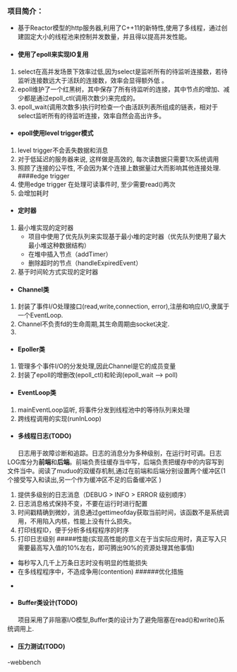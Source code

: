### 项目简介：

 - 基于Reactor模型的http服务器,利用了C++11的新特性,使用了多线程，通过创建固定大小的线程池来控制并发数量，并且得以提高并发性能。
 - #### 使用了epoll来实现IO复用
 1. select在高并发场景下效率过低,因为select是监听所有的待监听连接数，若待监听连接数远大于活跃的连接数，效率会显得额外低 。
 2. epoll维护了一个红黑树，其中保存了所有待监听的连接，其中节点的增加、减少都是通过epoll_ctl(调用次数少)来完成的。
 3. epoll_wait(调用次数多)执行时检查一个由活跃列表所组成的链表，相对于select监听所有的待监听连接，效率自然会高出许多。
- #### epoll使用level trigger模式
1. level trigger不会丢失数据和消息
2. 对于低延迟的服务器来说, 这样做是高效的, 每次读数据只需要1次系统调用
3. 照顾了连接的公平性, 不会因为某个连接上数据量过大而影响其他连接处理.
####edge trigger
1. 使用edge trigger 在处理可读事件时, 至少需要read()两次
2. 会增加耗时
- #### 定时器
1. 最小堆实现的定时器
    - 项目中使用了优先队列来实现基于最小堆的定时器（优先队列使用了最大最小堆这种数据结构）
    - 在堆中插入节点（addTimer）
    - 删除超时的节点（handleExpiredEvent）
2. 基于时间轮方式实现的定时器

- #### Channel类
1. 封装了事件I/O处理接口(read,write,connection, error),注册和响应I/O,隶属于一个EventLoop.
2. Channel不负责fd的生命周期,其生命周期由socket决定.
3. 
- #### Epoller类
1. 管理多个事件I/O的分发处理,因此Channel是它的成员变量
2. 封装了epoll的增删改(epoll_ctl)和轮询(epoll_wait --> poll)
- #### EventLoop类
1. mainEventLoop监听, 将事件分发到线程池中的等待队列来处理
2. 跨线程调用的实现(runInLoop)


- #### 多线程日志(TODO)
&nbsp;&nbsp;&nbsp;&nbsp;&nbsp;&nbsp;日志用于故障诊断和追踪。日志的消息分为多种级别，在运行时可调。日志LOG库分为**前端**和**后端**。前端负责往缓存当中写，后端负责把缓存中的内容写到文件当中。阅读了muduo的双缓存机制,通过在前端和后端分别设置两个缓冲区(1个接受写入和读出,另一个作为缓冲区不足的后备缓冲区 )
1. 提供多级别的日志消息（DEBUG > INFO > ERROR 级别顺序）
2. 日志消息格式保持不变，不要在运行时进行配置
3. 时间戳精确到微妙，消息通过gettimeofday获取当前时间，该函数不是系统调用，不用陷入内核，性能上没有什么损失。
4. 打印线程ID，便于分析多线程程序的时序
5. 打印日志级别
#####性能(实现高性能的意义在于当实际应用时，真正写入只需要最高写入值的10%左右，即可腾出90%的资源处理其他事情)
+ 每秒写入几千上万条日志时没有明显的性能损失
+ 在多线程程序中，不造成争用(contention)
######优化措施
- 

- #### Buffer类设计(TODO)
&nbsp;&nbsp;&nbsp;&nbsp;&nbsp;&nbsp;项目采用了非阻塞I/O模型,Buffer类的设计为了避免阻塞在read()和write()系统调用上.
- #### 压力测试(TODO)
-webbench
